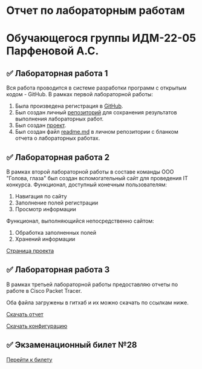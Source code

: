 # Отчет по лабораторным работам 
# Обучающегося группы ИДМ-22-05 Парфеновой А.С.
## :white_check_mark: Лабораторная работа 1
Вся работа проводится в системе разработки программ с открытым кодом - GitHub.
В рамках первой лабораторной работы:
1. Была произведена регистрация в [GitHub](https://github.com).
2. Был создан личный [репозиторий](https://github.com/Parofeen/Project) для сохранения результатов выполнения лабораторных работ.
3. Был создан [проект](https://github.com/users/Leo-alt-droid/projects/1/views/1).
4. Был создан файл [readme.md](https://github.com/Parofeen/Project#readme) в личном репозитории с бланком отчета о лабораторных работах.

## :white_check_mark: Лабораторная работа 2
В рамках второй лабораторной работы в составе команды ООО "Голова, глаза" был создан вспомогательный сайт для проведения IT конкурса.
Функционал, доступный конечным пользователям:
1. Навигация по сайту
2. Заполнение полей регистрации
3. Просмотр информации

Функционал, выполняющийся непосредственно сайтом:
1. Обработка заполненных полей
2. Хранений информации

[Страница проекта](https://github.com/MarkinNikita/aboba)

## :white_check_mark: Лабораторная работа 3
В рамках третьей лабораторной работы предоставляю отчеты по работе в Cisco Packet Tracer.

Оба файла загружены в гитхаб и их можно скачать по ссылкам ниже.

[Скачать отчет](https://github.com/Parofeen/Project/blob/main/%D0%BE%D1%82%D1%87%D0%B5%D1%82_%D0%BB%D0%B0%D0%B16_%D0%98%D0%94%D0%91-18-08_%D0%9F%D0%B0%D1%80%D1%84%D0%B5%D0%BD%D0%BE%D0%B2%D0%B0.docx)

[Скачать конфигурацию](https://github.com/Parofeen/Project/blob/main/%D0%BB%D0%B0%D0%B16.pkt)

## :white_check_mark: Экзаменационный билет №28
[Перейти к билету](https://github.com/stankin/inet-2022/wiki/exam28)
